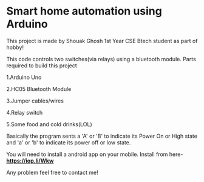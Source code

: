 ﻿# Smart home automation using Arduino
This project is made by Shouak Ghosh 1st Year CSE Btech student as part of hobby!

This code controls two switches(via relays) using a bluetooth module.
Parts required to build this project

1.Arduino Uno

2.HC05 Bluetooth Module

3.Jumper cables/wires

4.Relay switch

5.Some food and cold drinks(LOL)

Basically the program sents a 'A' or 'B' to indicate its Power On or High state and 'a' or 'b' to indicate its power off or low state.

You will need to install a android app on your mobile. Install from here- <b>https://iop.li/Wkw</b>

Any problem feel free to contact me!
